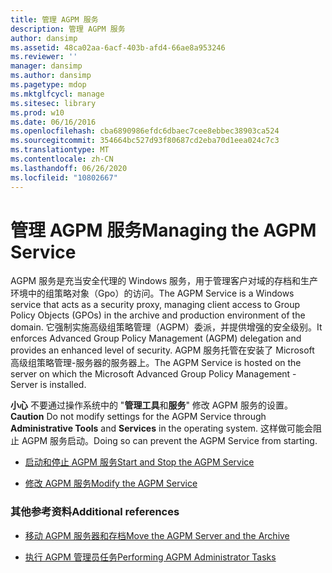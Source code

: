 ```yaml
---
title: 管理 AGPM 服务
description: 管理 AGPM 服务
author: dansimp
ms.assetid: 48ca02aa-6acf-403b-afd4-66ae8a953246
ms.reviewer: ''
manager: dansimp
ms.author: dansimp
ms.pagetype: mdop
ms.mktglfcycl: manage
ms.sitesec: library
ms.prod: w10
ms.date: 06/16/2016
ms.openlocfilehash: cba6890986efdc6dbaec7cee8ebbec38903ca524
ms.sourcegitcommit: 354664bc527d93f80687cd2eba70d1eea024c7c3
ms.translationtype: MT
ms.contentlocale: zh-CN
ms.lasthandoff: 06/26/2020
ms.locfileid: "10802667"
---
```

# <span data-ttu-id="c3763-103">管理 AGPM 服务</span><span class="sxs-lookup"><span data-stu-id="c3763-103">Managing the AGPM Service</span></span>


<span data-ttu-id="c3763-104">AGPM 服务是充当安全代理的 Windows 服务，用于管理客户对域的存档和生产环境中的组策略对象（Gpo）的访问。</span><span class="sxs-lookup"><span data-stu-id="c3763-104">The AGPM Service is a Windows service that acts as a security proxy, managing client access to Group Policy Objects (GPOs) in the archive and production environment of the domain.</span></span> <span data-ttu-id="c3763-105">它强制实施高级组策略管理（AGPM）委派，并提供增强的安全级别。</span><span class="sxs-lookup"><span data-stu-id="c3763-105">It enforces Advanced Group Policy Management (AGPM) delegation and provides an enhanced level of security.</span></span> <span data-ttu-id="c3763-106">AGPM 服务托管在安装了 Microsoft 高级组策略管理-服务器的服务器上。</span><span class="sxs-lookup"><span data-stu-id="c3763-106">The AGPM Service is hosted on the server on which the Microsoft Advanced Group Policy Management - Server is installed.</span></span>

<span data-ttu-id="c3763-107">**小心** 不要通过操作系统中的 "**管理工具**和**服务**" 修改 AGPM 服务的设置。</span><span class="sxs-lookup"><span data-stu-id="c3763-107">**Caution** Do not modify settings for the AGPM Service through **Administrative Tools** and **Services** in the operating system.</span></span> <span data-ttu-id="c3763-108">这样做可能会阻止 AGPM 服务启动。</span><span class="sxs-lookup"><span data-stu-id="c3763-108">Doing so can prevent the AGPM Service from starting.</span></span>

 

-   [<span data-ttu-id="c3763-109">启动和停止 AGPM 服务</span><span class="sxs-lookup"><span data-stu-id="c3763-109">Start and Stop the AGPM Service</span></span>](start-and-stop-the-agpm-service-agpm40.md)

-   [<span data-ttu-id="c3763-110">修改 AGPM 服务</span><span class="sxs-lookup"><span data-stu-id="c3763-110">Modify the AGPM Service</span></span>](modify-the-agpm-service-agpm40.md)

### <span data-ttu-id="c3763-111">其他参考资料</span><span class="sxs-lookup"><span data-stu-id="c3763-111">Additional references</span></span>

-   [<span data-ttu-id="c3763-112">移动 AGPM 服务器和存档</span><span class="sxs-lookup"><span data-stu-id="c3763-112">Move the AGPM Server and the Archive</span></span>](move-the-agpm-server-and-the-archive-agpm40.md)

-   [<span data-ttu-id="c3763-113">执行 AGPM 管理员任务</span><span class="sxs-lookup"><span data-stu-id="c3763-113">Performing AGPM Administrator Tasks</span></span>](performing-agpm-administrator-tasks-agpm40.md)

 

 






